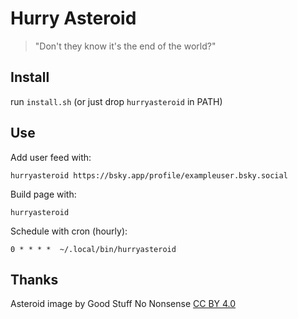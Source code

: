 # Hurry Asteroid

> "Don't they know it's the end of the world?"

## Install

run `install.sh` (or just drop `hurryasteroid` in PATH)

## Use

Add user feed with:

```
hurryasteroid https://bsky.app/profile/exampleuser.bsky.social
```

Build page with:

```
hurryasteroid
```

Schedule with cron (hourly):

```
0 * * * *  ~/.local/bin/hurryasteroid
```

## Thanks

Asteroid image by Good Stuff No Nonsense [CC BY 4.0](https://creativecommons.org/licenses/by/4.0/)
